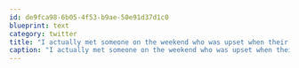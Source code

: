 ```yaml
---
id: de9fca98-6b05-4f53-b9ae-50e91d37d1c0
blueprint: text
category: twitter
title: "I actually met someone on the weekend who was upset when their 2hr meeting only lasted 30 mins. Yes, they work for the gov't"
caption: "I actually met someone on the weekend who was upset when their 2hr meeting only lasted 30 mins. Yes, they work for the gov't"
---
```

